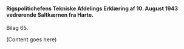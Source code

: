 #### Rigspolitichefens Tekniske Afdelings Erklæring af 10. August 1943 vedrørende Saltkærnen fra Harte.

Bilag 65.

(Content goes here)
